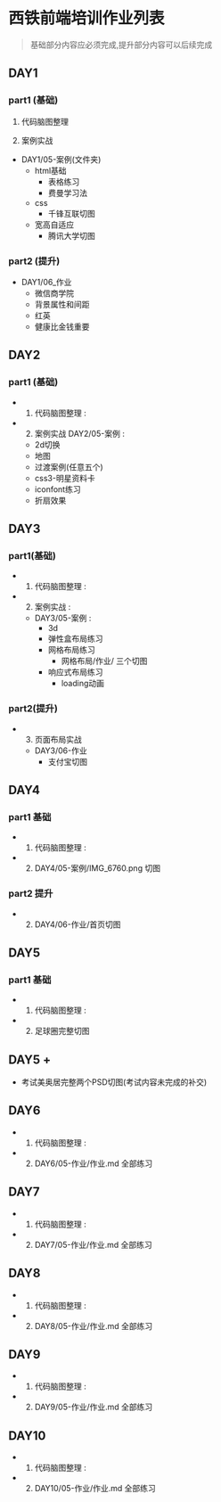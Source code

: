 # 西铁前端培训作业列表
> 基础部分内容应必须完成,提升部分内容可以后续完成

## DAY1 

### part1 (基础)

1. 代码脑图整理

2. 案例实战 
- DAY1/05-案例(文件夹)
  - html基础 
    - 表格练习
    - 费曼学习法
  - css
    - 千锋互联切图
  - 宽高自适应
    - 腾讯大学切图

### part2 (提升)
- DAY1/06_作业 
  - 微信商学院
  - 背景属性和间距
  - 红英
  - 健康比金钱重要

## DAY2 

### part1 (基础)

- 1. 代码脑图整理 : 

- 2. 案例实战
 DAY2/05-案例 : 
  - 2d切换
  - 地图
  - 过渡案例(任意五个)
  - css3-明星资料卡
  - iconfont练习
  - 折扇效果

## DAY3 

### part1(基础)
- 1. 代码脑图整理 : 
- 2. 案例实战 : 
  - DAY3/05-案例 : 
    - 3d 
    - 弹性盒布局练习
    - 网格布局练习
      - 网格布局/作业/ 三个切图
    - 响应式布局练习
      - loading动画

### part2(提升)
- 3. 页面布局实战 
  - DAY3/06-作业 
    - 支付宝切图

## DAY4 

### part1 基础
- 1. 代码脑图整理 : 
- 2. DAY4/05-案例/IMG_6760.png 切图

### part2 提升

- 2. DAY4/06-作业/首页切图 

## DAY5 

### part1 基础
- 1. 代码脑图整理 : 
- 2. 足球圈完整切图

## DAY5 + 

- 考试美奥居完整两个PSD切图(考试内容未完成的补交)

## DAY6 
- 1. 代码脑图整理 : 
- 2. DAY6/05-作业/作业.md 全部练习

## DAY7 
- 1. 代码脑图整理 : 
- 2. DAY7/05-作业/作业.md 全部练习

## DAY8 
- 1. 代码脑图整理 : 
- 2. DAY8/05-作业/作业.md 全部练习

## DAY9 
- 1. 代码脑图整理 : 
- 2. DAY9/05-作业/作业.md 全部练习

## DAY10 
- 1. 代码脑图整理 : 
- 2. DAY10/05-作业/作业.md 全部练习

